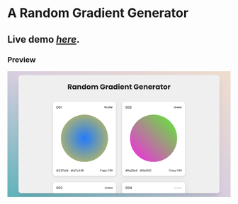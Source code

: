 # A Random Gradient Generator
## Live demo [_here_](https://campad.netlify.app/).

### Preview
![Example screenshot](preview.png)
